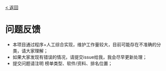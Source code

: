 [< 返回](https://gitee.com/GrowingGit/GitHub-Chinese-Top-Charts#github中文排行榜)

# 问题反馈

- 本项目通过程序+人工综合实现，维护工作量较大，目前可能存在不准确的分类，请大家理解；
- 如果大家发现有错误的情况，请提交issue给我，我会尽早更新处理；
- 提交问题请注明 榜单类型、软件/资料、排名位置；
